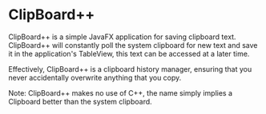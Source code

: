 # ClipBoard++
ClipBoard++ is a simple JavaFX application for saving clipboard text.
ClipBoard++ will constantly poll the system clipboard for new text and save it in
the application's TableView, this text can be accessed at a later time.

Effectively, ClipBoard++ is a clipboard history manager, ensuring that you 
never accidentally overwrite anything that you copy.

Note: ClipBoard++ makes no use of C++, the name simply implies a Clipboard better than
the system clipboard.
